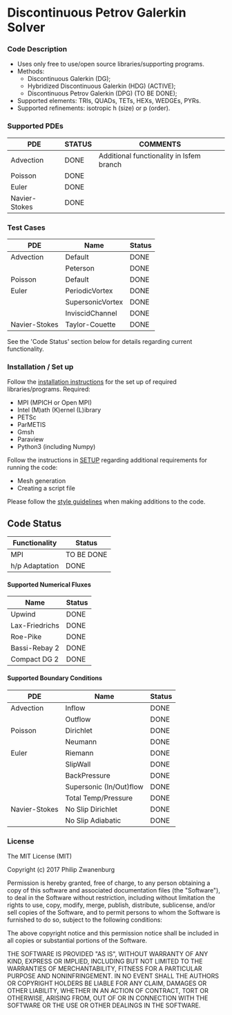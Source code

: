 # Discontinuous Petrov Galerkin Solver

### Code Description
- Uses only free to use/open source libraries/supporting programs.
- Methods:
	- Discontinuous Galerkin (DG);
	- Hybridized Discontinuous Galerkin (HDG) (ACTIVE);
	- Discontinuous Petrov Galerkin (DPG) (TO BE DONE);
- Supported elements: TRIs, QUADs, TETs, HEXs, WEDGEs, PYRs.
- Supported refinements: isotropic h (size) or p (order).

### Supported PDEs
| PDE           | STATUS               | COMMENTS |
|---------------|----------------------|----------|
| Advection     | DONE                 |Additional functionality in lsfem branch|
| Poisson       | DONE                 ||
| Euler         | DONE                 ||
| Navier-Stokes | DONE                 ||


### Test Cases
| PDE           | Name             | Status |
|---------------|------------------|--------|
| Advection     | Default          | DONE   |
|               | Peterson         | DONE   |
| Poisson       | Default          | DONE   |
| Euler         | PeriodicVortex   | DONE   |
|               | SupersonicVortex | DONE   |
|               | InviscidChannel  | DONE   |
| Navier-Stokes | Taylor-Couette   | DONE   |

See the 'Code Status' section below for details regarding current functionality.

### Installation / Set up
Follow the [installation instructions](INSTALL.md) for the set up of required libraries/programs. Required:
- MPI (MPICH or Open MPI)
- Intel (M)ath (K)ernel (L)ibrary
- PETSc
- ParMETIS
- Gmsh
- Paraview
- Python3 (including Numpy)

Follow the instructions in [SETUP](SETUP.md) regarding additional requirements for running the code:
- Mesh generation
- Creating a script file

Please follow the [style guidelines](STYLE.md) when making additions to the code.


## Code Status
| Functionality  | Status     |
|----------------|------------|
| MPI            | TO BE DONE |
| h/p Adaptation | DONE       |

#### Supported Numerical Fluxes
| Name           | Status |
|----------------|------- |
| Upwind         | DONE   |
| Lax-Friedrichs | DONE   |
| Roe-Pike       | DONE   |
| Bassi-Rebay 2  | DONE   |
| Compact DG 2   | DONE   |

#### Supported Boundary Conditions
| PDE           | Name                    | Status |
|---------------|-------------------------|--------|
| Advection     | Inflow                  | DONE   |
|               | Outflow                 | DONE   |
| Poisson       | Dirichlet               | DONE   |
|               | Neumann                 | DONE   |
| Euler         | Riemann                 | DONE   |
|               | SlipWall                | DONE   |
|               | BackPressure            | DONE   |
|               | Supersonic (In/Out)flow | DONE   |
|               | Total Temp/Pressure     | DONE   |
| Navier-Stokes | No Slip Dirichlet       | DONE   |
|               | No Slip Adiabatic       | DONE   |


### License
The MIT License (MIT)

Copyright (c) 2017 Philip Zwanenburg

Permission is hereby granted, free of charge, to any person obtaining a copy of this software and associated
documentation files (the "Software"), to deal in the Software without restriction, including without limitation the
rights to use, copy, modify, merge, publish, distribute, sublicense, and/or sell copies of the Software, and to permit
persons to whom the Software is furnished to do so, subject to the following conditions:

The above copyright notice and this permission notice shall be included in all copies or substantial portions of the
Software.

THE SOFTWARE IS PROVIDED "AS IS", WITHOUT WARRANTY OF ANY KIND, EXPRESS OR IMPLIED, INCLUDING BUT NOT LIMITED TO THE
WARRANTIES OF MERCHANTABILITY, FITNESS FOR A PARTICULAR PURPOSE AND NONINFRINGEMENT. IN NO EVENT SHALL THE AUTHORS OR
COPYRIGHT HOLDERS BE LIABLE FOR ANY CLAIM, DAMAGES OR OTHER LIABILITY, WHETHER IN AN ACTION OF CONTRACT, TORT OR
OTHERWISE, ARISING FROM, OUT OF OR IN CONNECTION WITH THE SOFTWARE OR THE USE OR OTHER DEALINGS IN THE SOFTWARE.
